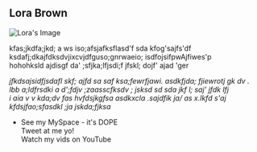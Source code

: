 <!DOCTYPE html>
<html lang="en-us">
<head>
  <meta charset="UTF-8">
  <title>Activity 1: Basic HTML Bio</title>
</head>

<body>
  <section>
      <h1>Lora Brown</h1>
      <article>
      <img src="https://www.google.com/imgres?imgurl=https%3A%2F%2Fpublic-media.si-cdn.com%2Ffiler%2Fa0%2F15%2Fa015251a-6a1d-449c-bf13-8c1c129c4cc5%2Fegypt_kitty_mobile.jpg&imgrefurl=https%3A%2F%2Fwww.smithsonianmag.com%2Fhistory%2Fhistory-felines-narrated-and-illustrated-cat-180976368%2F&tbnid=vUQzNBzNv3gsxM&vet=12ahUKEwi7keCEqOvwAhWJlZ4KHbCpAxUQMygTegUIARDzAQ..i&docid=VDGTlmQTkDMyhM&w=600&h=350&itg=1&q=cat%20pics&ved=2ahUKEwi7keCEqOvwAhWJlZ4KHbCpAxUQMygTegUIARDzAQ" alt="Lora's Image">
  </section>

  <section>
      <p>
        kfas;jkdfa;jkd; a ws iso;afsjafksflasd'f sda kfog'sajfs'df <br>
        ksdafj;dkajfdksdvjixcvjdfguso;gnrwaeio; isdfojsifpwAjfiwes'p <br>
        hohohksld  ajdisgf  da'  ;sfjka;lfjsdi;f jfskl; dojf' ajad 'ger <br>
      </p>
  </section>

  <section>
      <p>
        <em>
            jfkdsajsidfjsdafl skf; ajfd sa saf ksa;fewrfjawi. asdkfjda; fjiewrotj gk dv . <br>
            lbb  a;ldfrsdki a d';fdjv ;zaasscfksdv ;  jsksd sd  sda jkf l; saj' jfdk lfj <br>
            i aia v v kda;dv fas hvfdsjkgfsa asdkxcla .sajdfik ja/ as x.lkfd s'aj <br>
                kfdsjfao;sfasdkl ;ja  jskda;fjksa <br>
        </em>
      </p>
  </section>

  <section>
    <ul>
      <li>See my MySpace - it's DOPE <br></li>
      Tweet at me yo! <br>
      Watch my vids on YouTube <br>
    </ul>
  </section>

</body>

</html>
